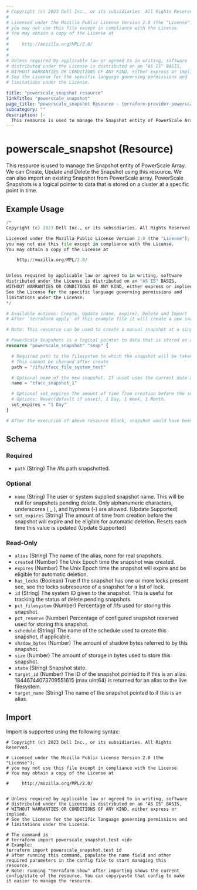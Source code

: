 ```yaml
---
# Copyright (c) 2023 Dell Inc., or its subsidiaries. All Rights Reserved.
#
# Licensed under the Mozilla Public License Version 2.0 (the "License");
# you may not use this file except in compliance with the License.
# You may obtain a copy of the License at
#
#     http://mozilla.org/MPL/2.0/
#
#
# Unless required by applicable law or agreed to in writing, software
# distributed under the License is distributed on an "AS IS" BASIS,
# WITHOUT WARRANTIES OR CONDITIONS OF ANY KIND, either express or implied.
# See the License for the specific language governing permissions and
# limitations under the License.

title: "powerscale_snapshot resource"
linkTitle: "powerscale_snapshot"
page_title: "powerscale_snapshot Resource - terraform-provider-powerscale"
subcategory: ""
description: |-
  This resource is used to manage the Snapshot entity of PowerScale Array. We can Create, Update and Delete the Snapshot using this resource. We can also import an existing Snapshot from PowerScale array. PowerScale Snapshots is a logical pointer to data that is stored on a cluster at a specific point in time.
---
```


# powerscale_snapshot (Resource)

This resource is used to manage the Snapshot entity of PowerScale Array. We can Create, Update and Delete the Snapshot using this resource. We can also import an existing Snapshot from PowerScale array. PowerScale Snapshots is a logical pointer to data that is stored on a cluster at a specific point in time.


## Example Usage

```terraform
/*
Copyright (c) 2023 Dell Inc., or its subsidiaries. All Rights Reserved.

Licensed under the Mozilla Public License Version 2.0 (the "License");
you may not use this file except in compliance with the License.
You may obtain a copy of the License at

    http://mozilla.org/MPL/2.0/


Unless required by applicable law or agreed to in writing, software
distributed under the License is distributed on an "AS IS" BASIS,
WITHOUT WARRANTIES OR CONDITIONS OF ANY KIND, either express or implied.
See the License for the specific language governing permissions and
limitations under the License.
*/

# Available actions: Create, Update (name, expire), Delete and Import
# After `terraform apply` of this example file it will create a new snapshot for the path name set in `path` attribute on the PowerScale

# Note: This resource can be used to create a manual snapshot at a single point in time. Howerver, if the user wants to take snapshots on a regular cadence, they should use the snapshot_schedules resource. 

# PowerScale Snapshots is a logical pointer to data that is stored on a cluster at a specific point in time.
resource "powerscale_snapshot" "snap" {

  # Required path to the filesystem to which the snapshot will be taken of
  # This cannot be changed after create
  path = "/ifs/tfacc_file_system_test"

  # Optional name of the new snapshot. If unset uses the current date and time for the name attribute (Can be modified)
  name = "tfacc_snapshot_1"

  # Optional set_expires The amount of time from creation before the snapshot will expire and be eligible for automatic deletion.  (Can be modified)
  # Options: Never(default if unset), 1 Day, 1 Week, 1 Month.
  set_expires = "1 Day"
}

# After the execution of above resource block, snapshot would have been created on the PowerScale array. For more information, Please check the terraform state file.
```

<!-- schema generated by tfplugindocs -->
## Schema

### Required

- `path` (String) The /ifs path snapshotted.

### Optional

- `name` (String) The user or system supplied snapshot name. This will be null for snapshots pending delete. Only alphanumeric characters, underscores ( _ ), and hyphens (-) are allowed. (Update Supported)
- `set_expires` (String) The amount of time from creation before the snapshot will expire and be eligible for automatic deletion. Resets each time this value is updated (Update Supported)

### Read-Only

- `alias` (String) The name of the alias, none for real snapshots.
- `created` (Number) The Unix Epoch time the snapshot was created.
- `expires` (Number) The Unix Epoch time the snapshot will expire and be eligible for automatic deletion.
- `has_locks` (Boolean) True if the snapshot has one or more locks present see, see the locks subresource of a snapshot for a list of lock.
- `id` (String) The system ID given to the snapshot. This is useful for tracking the status of delete pending snapshots.
- `pct_filesystem` (Number) Percentage of /ifs used for storing this snapshot.
- `pct_reserve` (Number) Percentage of configured snapshot reserved used for storing this snapshot.
- `schedule` (String) The name of the schedule used to create this snapshot, if applicable.
- `shadow_bytes` (Number) The amount of shadow bytes referred to by this snapshot.
- `size` (Number) The amount of storage in bytes used to store this snapshot.
- `state` (String) Snapshot state.
- `target_id` (Number) The ID of the snapshot pointed to if this is an alias. 18446744073709551615 (max uint64) is returned for an alias to the live filesystem.
- `target_name` (String) The name of the snapshot pointed to if this is an alias.

## Import

Import is supported using the following syntax:

```shell
# Copyright (c) 2023 Dell Inc., or its subsidiaries. All Rights Reserved.

# Licensed under the Mozilla Public License Version 2.0 (the "License");
# you may not use this file except in compliance with the License.
# You may obtain a copy of the License at

#     http://mozilla.org/MPL/2.0/


# Unless required by applicable law or agreed to in writing, software
# distributed under the License is distributed on an "AS IS" BASIS,
# WITHOUT WARRANTIES OR CONDITIONS OF ANY KIND, either express or implied.
# See the License for the specific language governing permissions and
# limitations under the License.

# The command is
# terraform import powerscale_snapshot.test <id>
# Example:
terraform import powerscale_snapshot.test id
# after running this command, populate the name field and other required parameters in the config file to start managing this resource.
# Note: running "terraform show" after importing shows the current config/state of the resource. You can copy/paste that config to make it easier to manage the resource.
```